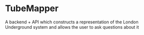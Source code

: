 # TubeMapper
A backend + API which constructs a representation of the London Underground system and allows the user to ask questions about it
